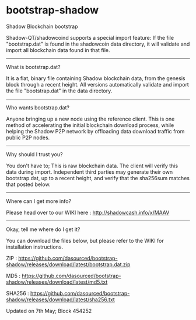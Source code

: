# bootstrap-shadow
Shadow Blockchain bootstrap

Shadow-QT/shadowcoind supports a special import feature: If the file "bootstrap.dat" is found in the shadowcoin data directory, it will validate and import all blockchain data found in that file.

----------------------
What is bootstrap.dat?

It is a flat, binary file containing Shadow blockchain data, from the genesis block through a recent height.
All versions automatically validate and import the file "bootstrap.dat" in the data directory.

------------------------
Who wants bootstrap.dat?

Anyone bringing up a new node using the reference client.  This is one method of accelerating the initial blockchain download process, while helping the Shadow P2P network by offloading data download traffic from public P2P nodes.

-----------------------
Why should I trust you?

You don't have to; This is raw blockchain data.  The client will verify this data during import.
Independent third parties may generate their own bootstrap.dat, up to a recent height, and verify that the sha256sum matches that posted below.  

-----------------------
Where can I get more info?

Please head over to our WIKI here : http://shadowcash.info/x/MAAV

-----------------------
Okay, tell me where do I get it?

You can download the files below, but please refer to the WIKI for installation instructions.

ZIP : https://github.com/dasourced/bootstrap-shadow/releases/download/latest/bootstrap.dat.zip

MD5 : https://github.com/dasourced/bootstrap-shadow/releases/download/latest/md5.txt

SHA256 : https://github.com/dasourced/bootstrap-shadow/releases/download/latest/sha256.txt

Updated on 7th May; Block 454252
